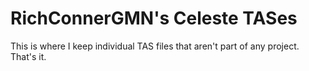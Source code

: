 # RichConnerGMN's Celeste TASes

This is where I keep individual TAS files that aren't part of any project. That's it.
